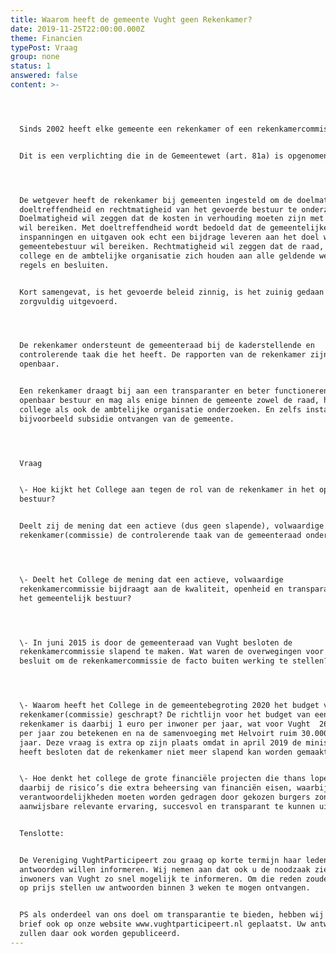 ```yaml
---
title: Waarom heeft de gemeente Vught geen Rekenkamer?
date: 2019-11-25T22:00:00.000Z
theme: Financien
typePost: Vraag
group: none
status: 1
answered: false
content: >-




  Sinds 2002 heeft elke gemeente een rekenkamer of een rekenkamercommissie.


  Dit is een verplichting die in de Gemeentewet (art. 81a) is opgenomen. 




  De wetgever heeft de rekenkamer bij gemeenten ingesteld om de doelmatigheid,
  doeltreffendheid en rechtmatigheid van het gevoerde bestuur te onderzoeken.
  Doelmatigheid wil zeggen dat de kosten in verhouding moeten zijn met wat je
  wil bereiken. Met doeltreffendheid wordt bedoeld dat de gemeentelijke
  inspanningen en uitgaven ook echt een bijdrage leveren aan het doel wat het
  gemeentebestuur wil bereiken. Rechtmatigheid wil zeggen dat de raad, het
  college en de ambtelijke organisatie zich houden aan alle geldende wetten,
  regels en besluiten.


  Kort samengevat, is het gevoerde beleid zinnig, is het zuinig gedaan en is het
  zorgvuldig uitgevoerd.




  De rekenkamer ondersteunt de gemeenteraad bij de kaderstellende en
  controlerende taak die het heeft. De rapporten van de rekenkamer zijn altijd
  openbaar.


  Een rekenkamer draagt bij aan een transparanter en beter functionerend
  openbaar bestuur en mag als enige binnen de gemeente zowel de raad, het
  college als ook de ambtelijke organisatie onderzoeken. En zelfs instanties die
  bijvoorbeeld subsidie ontvangen van de gemeente.




  Vraag


  \- Hoe kijkt het College aan tegen de rol van de rekenkamer in het openbaar
  bestuur?


  Deelt zij de mening dat een actieve (dus geen slapende), volwaardige
  rekenkamer(commissie) de controlerende taak van de gemeenteraad ondersteunt? 




  \- Deelt het College de mening dat een actieve, volwaardige
  rekenkamercommissie bijdraagt aan de kwaliteit, openheid en transparantie van
  het gemeentelijk bestuur?




  \- In juni 2015 is door de gemeenteraad van Vught besloten de
  rekenkamercommissie slapend te maken. Wat waren de overwegingen voor het
  besluit om de rekenkamercommissie de facto buiten werking te stellen?




  \- Waarom heeft het College in de gemeentebegroting 2020 het budget voor de
  rekenkamer(commissie) geschrapt? De richtlijn voor het budget van een
  rekenkamer is daarbij 1 euro per inwoner per jaar, wat voor Vught  26.000 euro
  per jaar zou betekenen en na de samenvoeging met Helvoirt ruim 30.000 euro per
  jaar. Deze vraag is extra op zijn plaats omdat in april 2019 de ministerraad
  heeft besloten dat de rekenkamer niet meer slapend kan worden gemaakt.


  \- Hoe denkt het college de grote financiële projecten die thans lopen, met
  daarbij de risico’s die extra beheersing van financiën eisen, waarbij grote
  verantwoordelijkheden moeten worden gedragen door gekozen burgers zonder
  aanwijsbare relevante ervaring, succesvol en transparant te kunnen uitvoeren?


  Tenslotte:


  De Vereniging VughtParticipeert zou graag op korte termijn haar leden over uw
  antwoorden willen informeren. Wij nemen aan dat ook u de noodzaak ziet de
  inwoners van Vught zo snel mogelijk te informeren. Om die reden zouden wij het
  op prijs stellen uw antwoorden binnen 3 weken te mogen ontvangen.


  PS als onderdeel van ons doel om transparantie te bieden, hebben wij deze
  brief ook op onze website www.vughtparticipeert.nl geplaatst. Uw antwoorden
  zullen daar ook worden gepubliceerd.
---
```


